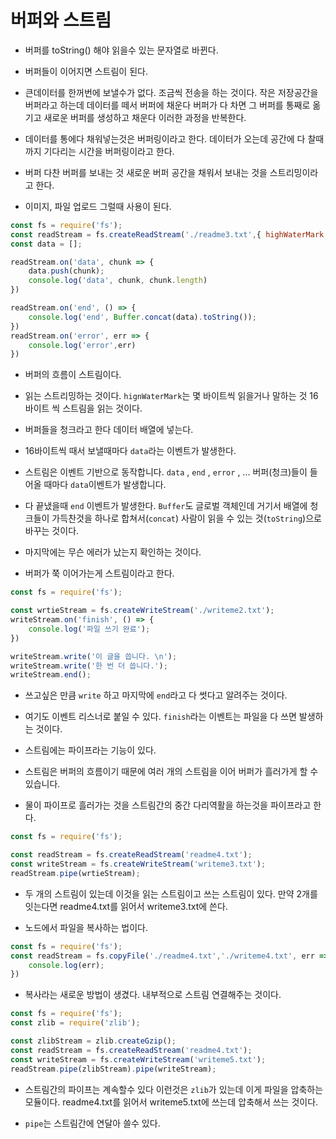 # 버퍼와 스트림

- 버퍼를 toString() 해야 읽을수 있는 문자열로 바뀐다.

- 버퍼들이 이어지면 스트림이 된다.

- 큰데이터를 한꺼번에 보낼수가 없다. 조금씩 전송을 하는 것이다. 작은 저장공간을 버퍼라고 하는데 데이터를 떼서 버퍼에 채운다 버퍼가 다 차면 그 버퍼를 통째로 옮기고 새로운 버퍼를 생성하고 채운다 이러한 과정을 반복한다.

- 데이터를 통에다 채워넣는것은 버퍼링이라고 한다. 데이터가 오는데 공간에 다 찰때까지 기다리는 시간을 버퍼링이라고 한다.

- 버퍼 다찬 버퍼를 보내는 것 새로운 버퍼 공간을 채워서 보내는 것을 스트리밍이라고 한다.

- 이미지, 파일 업로드 그럴때 사용이 된다.

```js
const fs = require('fs');
const readStream = fs.createReadStream('./readme3.txt',{ highWaterMark : 16 });
const data = [];

readStream.on('data', chunk => {
    data.push(chunk);
    console.log('data', chunk, chunk.length)
})

readStream.on('end', () => {
    console.log('end', Buffer.concat(data).toString());
})
readStream.on('error', err => {
    console.log('error',err)
})
```

- 버퍼의 흐름이 스트림이다.

- 읽는 스트리밍하는 것이다. `hignWaterMark`는 몇 바이트씩 읽을거나 말하는 것 16바이트 씩 스트림을 읽는 것이다.

- 버퍼들을 청크라고 한다 데이터 배열에 넣는다. 

- 16바이트씩 때서 보낼때마다 `data`라는 이벤트가 발생한다. 

- 스트림은 이벤트 기반으로 동작합니다. `data` , `end` , `error` , ... 버퍼(청크)들이 들어올 때마다 `data`이벤트가 발생합니다.

- 다 끝냈을때 `end` 이벤트가 발생한다. `Buffer`도 글로벌 객체인데 거기서 배열에 청크들이 가득찬것을 하나로 합쳐서(`concat`) 사람이 읽을 수 있는 것(`toString`)으로 바꾸는 것이다.

- 마지막에는 무슨 에러가 났는지 확인하는 것이다.

- 버퍼가 쭉 이어가는게 스트림이라고 한다.

```js
const fs = require('fs');

const wrtieStream = fs.createWriteStream('./writeme2.txt');
writeStream.on('finish', () => {
    console.log('파일 쓰기 완료');
})

writeStream.write('이 글을 씁니다. \n');
writeStream.write('한 번 더 씁니다.');
writeStream.end();
```

- 쓰고싶은 만큼 `write` 하고 마지막에 `end`라고 다 썻다고 알려주는 것이다. 

- 여기도 이벤트 리스너로 붙일 수 있다. `finish`라는 이벤트는 파일을 다 쓰면 발생하는 것이다.

- 스트림에는 파이프라는 기능이 있다.

- 스트림은 버퍼의 흐름이기 때문에 여러 개의 스트림을 이어 버퍼가 흘러가게 할 수 있습니다.

- 물이 파이프로 흘러가는 것을 스트림간의 중간 다리역활을 하는것을 파이프라고 한다.

```js
const fs = require('fs');

const readStream = fs.createReadStream('readme4.txt');
const writeStream = fs.createWriteStream('writeme3.txt');
readStream.pipe(wrtieStream);
```

- 두 개의 스트림이 있는데 이것을 읽는 스트림이고 쓰는 스트림이 있다. 만약 2개를 잇는다면 readme4.txt를 읽어서 writeme3.txt에 쓴다.

- 노드에서 파일을 복사하는 법이다.

```js
const fs = require('fs');
const readStream = fs.copyFile('./readme4.txt','./writeme4.txt', err => {
    console.log(err);
})
```

- 복사라는 새로운 방법이 생겼다. 내부적으로 스트림 연결해주는 것이다.

```js
const fs = require('fs');
const zlib = require('zlib');

const zlibStream = zlib.createGzip();
const readStream = fs.createReadStream('readme4.txt');
const writeStream = fs.createWriteStream('writeme5.txt');
readStream.pipe(zlibStream).pipe(writeStream);
```
- 스트림간의 파이프는 계속할수 있다 이런것은 `zlib`가 있는데 이게 파일을 압축하는 모듈이다. readme4.txt를 읽어서 writeme5.txt에 쓰는데 압축해서 쓰는 것이다.

- `pipe`는 스트림간에 연달아 쓸수 있다.